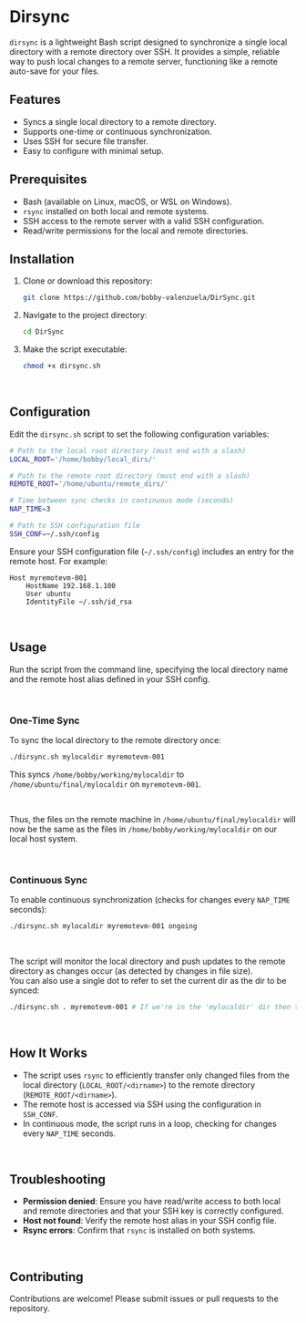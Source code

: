 
# Dirsync
`dirsync` is a lightweight Bash script designed to synchronize a single local directory with a remote directory over SSH. It provides a simple, reliable way to push local changes to a remote server, functioning like a remote auto-save for your files.

## Features
- Syncs a single local directory to a remote directory.
- Supports one-time or continuous synchronization.
- Uses SSH for secure file transfer.
- Easy to configure with minimal setup.

## Prerequisites
- Bash (available on Linux, macOS, or WSL on Windows).
- `rsync` installed on both local and remote systems.
- SSH access to the remote server with a valid SSH configuration.
- Read/write permissions for the local and remote directories.

## Installation
1. Clone or download this repository:
   ```bash
   git clone https://github.com/bobby-valenzuela/DirSync.git
   ```
2. Navigate to the project directory:
   ```bash
   cd DirSync
   ```
3. Make the script executable:
   ```bash
   chmod +x dirsync.sh
   ```

<br />  


## Configuration
Edit the `dirsync.sh` script to set the following configuration variables:

```bash
# Path to the local root directory (must end with a slash)
LOCAL_ROOT='/home/bobby/local_dirs/'

# Path to the remote root directory (must end with a slash)
REMOTE_ROOT='/home/ubuntu/remote_dirs/'

# Time between sync checks in continuous mode (seconds)
NAP_TIME=3

# Path to SSH configuration file
SSH_CONF=~/.ssh/config
```

Ensure your SSH configuration file (`~/.ssh/config`) includes an entry for the remote host. For example:

```text
Host myremotevm-001
    HostName 192.168.1.100
    User ubuntu
    IdentityFile ~/.ssh/id_rsa
```

<br />  

## Usage
Run the script from the command line, specifying the local directory name and the remote host alias defined in your SSH config.

<br />  

### One-Time Sync
To sync the local directory to the remote directory once:

```bash
./dirsync.sh mylocaldir myremotevm-001
```

This syncs `/home/bobby/working/mylocaldir` to `/home/ubuntu/final/mylocaldir` on `myremotevm-001`.  

<br />

Thus, the files on the remote machine in `/home/ubuntu/final/mylocaldir` will now be the same as the files in `/home/bobby/working/mylocaldir` on our local host system.  

<br />  

### Continuous Sync
To enable continuous synchronization (checks for changes every `NAP_TIME` seconds):

```bash
./dirsync.sh mylocaldir myremotevm-001 ongoing
```

<br />

The script will monitor the local directory and push updates to the remote directory as changes occur (as detected by changes in file size).  
You can also use a single dot to refer to set the current dir as the dir to be synced:
```bash
./dirsync.sh . myremotevm-001 # If we're in the 'mylocaldir' dir then this is the same as: ./dirsync.sh mylocaldir myremotevm-001 ongoing
```

<br />  

## How It Works
- The script uses `rsync` to efficiently transfer only changed files from the local directory (`LOCAL_ROOT/<dirname>`) to the remote directory (`REMOTE_ROOT/<dirname>`).
- The remote host is accessed via SSH using the configuration in `SSH_CONF`.
- In continuous mode, the script runs in a loop, checking for changes every `NAP_TIME` seconds.

<br />  

## Troubleshooting
- **Permission denied**: Ensure you have read/write access to both local and remote directories and that your SSH key is correctly configured.
- **Host not found**: Verify the remote host alias in your SSH config file.
- **Rsync errors**: Confirm that `rsync` is installed on both systems.

<br />  

## Contributing
Contributions are welcome! Please submit issues or pull requests to the repository.
